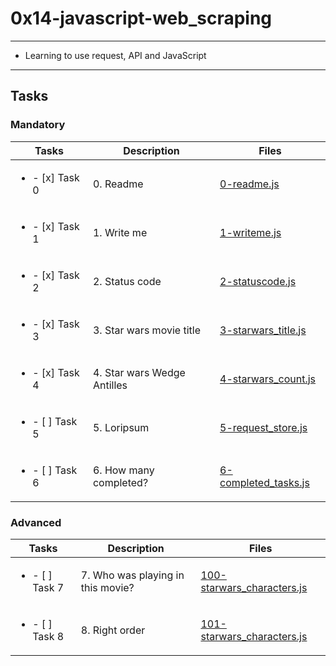 # 0x14-javascript-web_scraping

---

* Learning to use request, API and JavaScript

---

## Tasks

### Mandatory

| Tasks | Description | Files |
| ----- | ----- | ----- |
| <ul><li> - [x] Task 0 </li></ul> | 0. Readme | [0-readme.js](0-readme.js) |
| <ul><li> - [x] Task 1 </li></ul> | 1. Write me | [1-writeme.js](1-writeme.js) |
| <ul><li> - [x] Task 2 </li></ul> | 2. Status code | [2-statuscode.js](2-statuscode.js) |
| <ul><li> - [x] Task 3 </li></ul> | 3. Star wars movie title | [3-starwars_title.js](3-starwars_title.js) |
| <ul><li> - [x] Task 4 </li></ul> | 4. Star wars Wedge Antilles | [4-starwars_count.js](4-starwars_count.js) |
| <ul><li> - [ ] Task 5 </li></ul> | 5. Loripsum | [5-request_store.js](5-request_store.js) |
| <ul><li> - [ ] Task 6 </li></ul> | 6. How many completed? | [6-completed_tasks.js](6-completed_tasks.js) |

### Advanced

| Tasks | Description | Files |
| ----- | ----- | ----- |
| <ul><li> - [ ] Task 7 </li></ul> | 7. Who was playing in this movie? | [100-starwars_characters.js](100-starwars_characters.js) |
| <ul><li> - [ ] Task 8 </li></ul> | 8. Right order | [101-starwars_characters.js](101-starwars_characters.js) |
